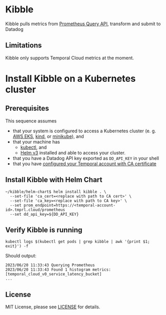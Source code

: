 Kibble
=================

Kibble pulls metrics from [Prometheus Query API](https://prometheus.io/docs/prometheus/latest/querying/api/), transform and submit to Datadog

## Limitations

Kibble only supports Temporal Cloud metrics at the moment.

# Install Kibble on a Kubernetes cluster

## Prerequisites

This sequence assumes
* that your system is configured to access a Kubernetes cluster (e. g. [AWS EKS](https://aws.amazon.com/eks/), [kind](https://kind.sigs.k8s.io/), or [minikube](https://kubernetes.io/docs/tasks/tools/install-minikube/)), and
* that your machine has
  - [kubectl](https://kubernetes.io/docs/tasks/tools/install-kubectl/), and
  - [Helm v3](https://helm.sh)
  installed and able to access your cluster.
* that you have a Datadog API key exported as `DD_API_KEY` in your shell
* that you have [configured your Temporal account with CA certificate](https://docs.temporal.io/cloud/how-to-monitor-temporal-cloud-metrics)

## Install Kibble with Helm Chart

```
~/kibble/helm-chart$ helm install kibble . \
  --set-file 'ca_cert=<replace with path to CA cert>' \
  --set-file 'ca_key=<replace with path to CA key>' \
  --set prom_endpoint=https://<temporal-account-id>.tmprl.cloud/prometheus
  --set dd_api_key=${DD_API_KEY}
```

## Verify Kibble is running

```
kubectl logs $(kubectl get pods | grep kibble | awk '{print $1; exit}') -f
```

Should output:

```
2023/06/20 11:33:43 Querying Prometheus
2023/06/20 11:33:43 Found 1 histogram metrics: [temporal_cloud_v0_service_latency_bucket]
...
```


## License
MIT License, please see [LICENSE](LICENSE) for details.
